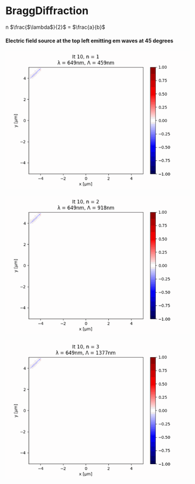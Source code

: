 # BraggDiffraction

n $\frac{$\lambda$}{2}$ = $\frac{a}{b}$

#### Electric field source at the top left emitting em waves at 45 degrees

![](./Results/1n1.gif)

![](./Results/1n2.gif)

![](./Results/1n3.gif)
